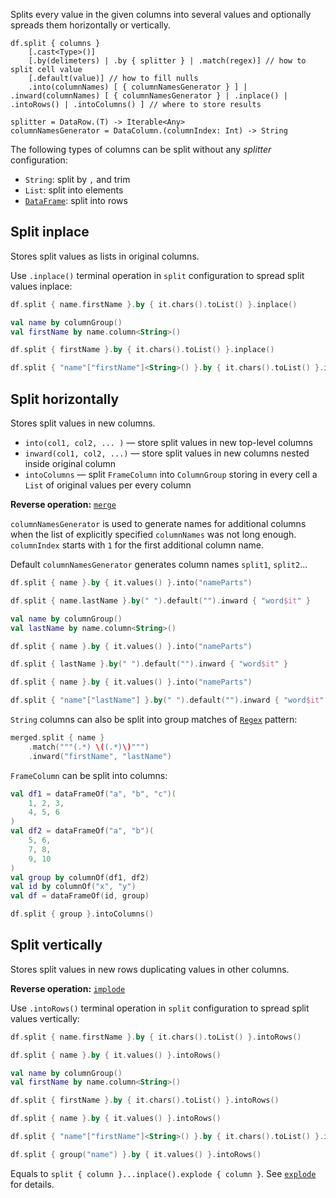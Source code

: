 [//]: # (title: split)

<!---IMPORT org.jetbrains.kotlinx.dataframe.samples.api.Modify-->

Splits every value in the given columns into several values and optionally spreads them horizontally or vertically.

```text
df.split { columns }
    [.cast<Type>()]
    [.by(delimeters) | .by { splitter } | .match(regex)] // how to split cell value
    [.default(value)] // how to fill nulls
    .into(columnNames) [ { columnNamesGenerator } ] | .inward(columnNames) [ { columnNamesGenerator } | .inplace() | .intoRows() | .intoColumns() ] // where to store results

splitter = DataRow.(T) -> Iterable<Any>
columnNamesGenerator = DataColumn.(columnIndex: Int) -> String
```
The following types of columns can be split without any _splitter_ configuration:
* `String`: split by `,` and trim
* `List`: split into elements
* [`DataFrame`](DataFrame.md): split into rows

## Split inplace

Stores split values as lists in original columns.

Use `.inplace()` terminal operation in `split` configuration to spread split values inplace:

<!---FUN splitInplace-->
<tabs>
<tab title="Properties">

```kotlin
df.split { name.firstName }.by { it.chars().toList() }.inplace()
```

</tab>
<tab title="Accessors">

```kotlin
val name by columnGroup()
val firstName by name.column<String>()

df.split { firstName }.by { it.chars().toList() }.inplace()
```

</tab>
<tab title="Strings">

```kotlin
df.split { "name"["firstName"]<String>() }.by { it.chars().toList() }.inplace()
```

</tab></tabs>
<!---END-->

## Split horizontally

Stores split values in new columns.
* `into(col1, col2, ... )` — store split values in new top-level columns
* `inward(col1, col2, ...)` — store split values in new columns nested inside original column
* `intoColumns` — split `FrameColumn` into `ColumnGroup` storing in every cell a `List` of original values per every column

**Reverse operation:** [`merge`](merge.md)

`columnNamesGenerator` is used to generate names for additional columns when the list of explicitly specified `columnNames` was not long enough. `columnIndex` starts with `1` for the first additional column name.

Default `columnNamesGenerator` generates column names `split1`, `split2`...

<!---FUN split-->
<tabs>
<tab title="Properties">

```kotlin
df.split { name }.by { it.values() }.into("nameParts")

df.split { name.lastName }.by(" ").default("").inward { "word$it" }
```

</tab>
<tab title="Accessors">

```kotlin
val name by columnGroup()
val lastName by name.column<String>()

df.split { name }.by { it.values() }.into("nameParts")

df.split { lastName }.by(" ").default("").inward { "word$it" }
```

</tab>
<tab title="Strings">

```kotlin
df.split { name }.by { it.values() }.into("nameParts")

df.split { "name"["lastName"] }.by(" ").default("").inward { "word$it" }
```

</tab></tabs>
<!---END-->

`String` columns can also be split into group matches of [`Regex`](https://kotlinlang.org/api/latest/jvm/stdlib/kotlin.text/-regex/) pattern:

<!---FUN splitRegex-->

```kotlin
merged.split { name }
    .match("""(.*) \((.*)\)""")
    .inward("firstName", "lastName")
```

<!---END-->

`FrameColumn` can be split into columns:

<!---FUN splitFrameColumn-->

```kotlin
val df1 = dataFrameOf("a", "b", "c")(
    1, 2, 3,
    4, 5, 6
)
val df2 = dataFrameOf("a", "b")(
    5, 6,
    7, 8,
    9, 10
)
val group by columnOf(df1, df2)
val id by columnOf("x", "y")
val df = dataFrameOf(id, group)

df.split { group }.intoColumns()
```

<!---END-->

## Split vertically

Stores split values in new rows duplicating values in other columns.

**Reverse operation:** [`implode`](implode.md)

Use `.intoRows()` terminal operation in `split` configuration to spread split values vertically:

<!---FUN splitIntoRows-->
<tabs>
<tab title="Properties">

```kotlin
df.split { name.firstName }.by { it.chars().toList() }.intoRows()

df.split { name }.by { it.values() }.intoRows()
```

</tab>
<tab title="Accessors">

```kotlin
val name by columnGroup()
val firstName by name.column<String>()

df.split { firstName }.by { it.chars().toList() }.intoRows()

df.split { name }.by { it.values() }.intoRows()
```

</tab>
<tab title="Strings">

```kotlin
df.split { "name"["firstName"]<String>() }.by { it.chars().toList() }.intoRows()

df.split { group("name") }.by { it.values() }.intoRows()
```

</tab></tabs>
<!---END-->

Equals to `split { column }...inplace().explode { column }`. See [`explode`](explode.md) for details.
